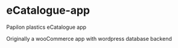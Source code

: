 # eCatalogue-app
Papilon plastics eCatalogue app

Originally a wooCommerce app with wordpress database backend
